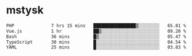 # mstysk

<!--START_SECTION:waka-->

```txt
PHP              7 hrs 15 mins   ████████████████▒░░░░░░░░   65.81 %
Vue.js           1 hr            ██▒░░░░░░░░░░░░░░░░░░░░░░   09.20 %
Bash             36 mins         █▒░░░░░░░░░░░░░░░░░░░░░░░   05.47 %
TypeScript       30 mins         █░░░░░░░░░░░░░░░░░░░░░░░░   04.54 %
YAML             25 mins         █░░░░░░░░░░░░░░░░░░░░░░░░   03.83 %
```

<!--END_SECTION:waka-->
